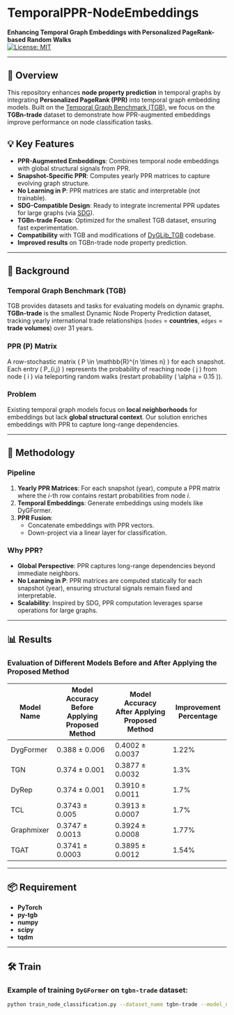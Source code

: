 # TemporalPPR-NodeEmbeddings  
**Enhancing Temporal Graph Embeddings with Personalized PageRank-based Random Walks**  
[![License: MIT](https://img.shields.io/badge/License-MIT-yellow.svg)](https://opensource.org/licenses/MIT)

---

## 📄 Overview  
This repository enhances **node property prediction** in temporal graphs by integrating **Personalized PageRank (PPR)** into temporal graph embedding models. Built on the [Temporal Graph Benchmark (TGB)](https://tgb.complexdatalab.com/), we focus on the **TGBn-trade** dataset to demonstrate how PPR-augmented embeddings improve performance on node classification tasks.

## 💡 Key Features  
- **PPR-Augmented Embeddings**: Combines temporal node embeddings with global structural signals from PPR.  
- **Snapshot-Specific PPR**: Computes yearly PPR matrices to capture evolving graph structure.  
- **No Learning in P**: PPR matrices are static and interpretable (not trainable).  
- **SDG-Compatible Design**: Ready to integrate incremental PPR updates for large graphs (via [SDG](https://github.com/DongqiFu/SDG)).  
- **TGBn-trade Focus**: Optimized for the smallest TGB dataset, ensuring fast experimentation.      
- **Compatibility** with TGB and modifications of [DyGLib_TGB](https://github.com/yule-BUAA/DyGLib_TGB) codebase.
- **Improved results** on TGBn-trade node property prediction.   
---

## 🔄 Background  
### Temporal Graph Benchmark (TGB)  
TGB provides datasets and tasks for evaluating models on dynamic graphs. **TGBn-trade** is the smallest Dynamic Node Property Prediction dataset, tracking yearly international trade relationships (`nodes` = **countries**, `edges` = **trade volumes**) over 31 years.  
### PPR (P) Matrix
A row-stochastic matrix \( P \in \mathbb{R}^{n \times n} \) for each snapshot. Each entry \( P_{i,j} \) represents the probability of reaching node \( j \) from node \( i \) via teleporting random walks (restart probability \( \alpha = 0.15 \)).
### Problem  
Existing temporal graph models focus on **local neighborhoods** for embeddings but lack **global structural context**. Our solution enriches embeddings with PPR to capture long-range dependencies.  

---

## 📖 Methodology  
### Pipeline  
1. **Yearly PPR Matrices**: For each snapshot (year), compute a PPR matrix where the *i*-th row contains restart probabilities from node *i*.  
2. **Temporal Embeddings**: Generate embeddings using models like DyGFormer.  
3. **PPR Fusion**:  
   - Concatenate embeddings with PPR vectors.  
   - Down-project via a linear layer for classification.  
### Why PPR?  
- **Global Perspective**: PPR captures long-range dependencies beyond immediate neighbors.
- **No Learning in P**: PPR matrices are computed statically for each snapshot (year), ensuring structural signals remain fixed and interpretable.
- **Scalability**: Inspired by SDG, PPR computation leverages sparse operations for large graphs. 

---

## 📊 Results

### Evaluation of Different Models Before and After Applying the Proposed Method

| Model Name   | Model Accuracy Before Applying Proposed Method | Model Accuracy After Applying Proposed Method | Improvement Percentage |
|--------------|--------------------------------------------------|-----------------------------------------------|------------------------|
| DygFormer    | 0.388 ± 0.006                                    | 0.4002 ± 0.0037                               | 1.22%                  |
| TGN          | 0.374 ± 0.001                                    | 0.3877 ± 0.0032                              | 1.3%                   |
| DyRep        | 0.374 ± 0.001                                    | 0.3910 ± 0.0011                              | 1.7%                   |
| TCL          | 0.3743 ± 0.005                                  | 0.3913 ± 0.0007                              | 1.7%                   |
| Graphmixer   | 0.3747 ± 0.0013                                  | 0.3924 ± 0.0008                              | 1.77%                  |
| TGAT         | 0.3741 ± 0.0003                                  | 0.3895 ± 0.0012                              | 1.54%                  |

---

## 📦 Requirement 
- **PyTorch**
- **py-tgb**
- **numpy**
- **scipy**
- **tqdm**
---

## 🛠️ Train  
### Example of training `DyGFormer` on `tgbn-trade` dataset: 
```bash  
python train_node_classification.py --dataset_name tgbn-trade --model_name DyGFormer --patch_size 2 --max_input_sequence_length 64 --num_runs 5 --gpu 0
